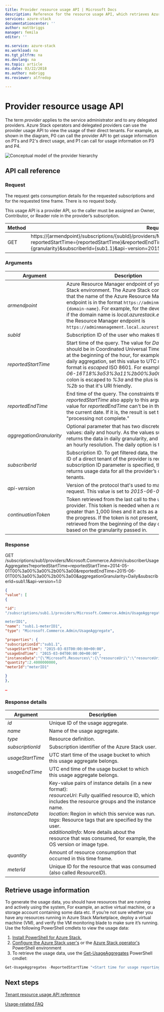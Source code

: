 ```yaml
---
title: Provider resource usage API | Microsoft Docs
description: Reference for the resource usage API, which retrieves Azure Stack usage information
services: azure-stack
documentationcenter: ''
author: mattbriggs
manager: femila
editor: ''

ms.service: azure-stack
ms.workload: na
ms.tgt_pltfrm: na
ms.devlang: na
ms.topic: article
ms.date: 03/22/2018
ms.author: mabrigg
ms.reviewer: alfredop

---
```

# Provider resource usage API
The term *provider* applies to the service administrator and to any delegated providers. Azure Stack operators and delegated providers can use the provider usage API to view the usage of their direct tenants. For example, as shown in the diagram, P0 can call the provider API to get usage information on P1's and P2's direct usage, and P1 can call for usage information on P3 and P4.

![Conceptual model of the provider hierarchy](media/azure-stack-provider-resource-api/image1.png)

## API call reference
### Request
The request gets consumption details for the requested subscriptions and for the requested time frame. There is no request body.

This usage API is a provider API, so the caller must be assigned an Owner, Contributor, or Reader role in the provider’s subscription.

| **Method** | **Request URI** |
| --- | --- |
| GET |https://{armendpoint}/subscriptions/{subId}/providers/Microsoft.Commerce.Admin/subscriberUsageAggregates?reportedStartTime={reportedStartTime}&reportedEndTime={reportedEndTime}&aggregationGranularity={granularity}&subscriberId={sub1.1}&api-version=2015-06-01-preview&continuationToken={token-value} |

### Arguments
| **Argument** | **Description** |
| --- | --- |
| *armendpoint* |Azure Resource Manager endpoint of your Azure Stack environment. The Azure Stack convention is that the name of the Azure Resource Manager endpoint is in the format `https://adminmanagement.{domain-name}`. For example, for the development kit, if the domain name is *local.azurestack.external*, then the Resource Manager endpoint is `https://adminmanagement.local.azurestack.external`. |
| *subId* |Subscription ID of the user who makes the call. |
| *reportedStartTime* |Start time of the query. The value for *DateTime* should be in Coordinated Universal Time (UTC) and at the beginning of the hour, for example, 13:00. For daily aggregation, set this value to UTC midnight. The format is *escaped* ISO 8601. For example, *2015-06-16T18%3a53%3a11%2b00%3a00Z*, where the colon is escaped to *%3a* and the plus is escaped to *%2b* so that it's URI friendly. |
| *reportedEndTime* |End time of the query. The constraints that apply to *reportedStartTime* also apply to this argument. The value for *reportedEndTime* can't be in the future or the current date. If it is, the result is set to "processing not complete." |
| *aggregationGranularity* |Optional parameter that has two discrete potential values: daily and hourly. As the values suggest, one returns the data in daily granularity, and the other is an hourly resolution. The daily option is the default. |
| *subscriberId* |Subscription ID. To get filtered data, the subscription ID of a direct tenant of the provider is required. If no subscription ID parameter is specified, the call returns usage data for all the provider’s direct tenants. |
| *api-version* |Version of the protocol that's used to make this request. This value is set to *2015-06-01-preview*. |
| *continuationToken* |Token retrieved from the last call to the usage API provider. This token is needed when a response is greater than 1,000 lines and it acts as a bookmark for the progress. If the token is not present, the data is retrieved from the beginning of the day or hour, based on the granularity passed in. |

### Response
GET
/subscriptions/sub1/providers/Microsoft.Commerce.Admin/subscriberUsageAggregates?reportedStartTime=reportedStartTime=2014-05-01T00%3a00%3a00%2b00%3a00&reportedEndTime=2015-06-01T00%3a00%3a00%2b00%3a00&aggregationGranularity=Daily&subscriberId=sub1.1&api-version=1.0

```json
{
"value": [
{

"id":
"/subscriptions/sub1.1/providers/Microsoft.Commerce.Admin/UsageAggregate/sub1.1-

meterID1",
"name": "sub1.1-meterID1",
"type": "Microsoft.Commerce.Admin/UsageAggregate",

"properties": {
"subscriptionId":"sub1.1",
"usageStartTime": "2015-03-03T00:00:00+00:00",
"usageEndTime": "2015-03-04T00:00:00+00:00",
"instanceData":"{\"Microsoft.Resources\":{\"resourceUri\":\"resourceUri1\",\"location\":\"Alaska\",\"tags\":null,\"additionalInfo\":null}}",
"quantity":2.4000000000,
"meterId":"meterID1"

}
},

…
```

### Response details
| **Argument** | **Description** |
| --- | --- |
| *id* |Unique ID of the usage aggregate. |
| *name* |Name of the usage aggregate. |
| *type* |Resource definition. |
| *subscriptionId* |Subscription identifier of the Azure Stack user. |
| *usageStartTime* |UTC start time of the usage bucket to which this usage aggregate belongs.|
| *usageEndTime* |UTC end time of the usage bucket to which this usage aggregate belongs. |
| *instanceData* |Key-value pairs of instance details (in a new format):<br> *resourceUri*: Fully qualified resource ID, which includes the resource groups and the instance name. <br> *location*: Region in which this service was run. <br> *tags*: Resource tags that are specified by the user. <br> *additionalInfo*: More details about the resource that was consumed, for example, the OS version or image type. |
| *quantity* |Amount of resource consumption that occurred in this time frame. |
| *meterId* |Unique ID for the resource that was consumed (also called *ResourceID*). |


## Retrieve usage information

To generate the usage data, you should have resources that are running and actively using the system, For example, an active virtual machine, or a storage account containing some data etc. If you’re not sure whether you have any resources running in Azure Stack Marketplace, deploy a virtual machine (VM), and verify the VM monitoring blade to make sure it’s running. Use the following PowerShell cmdlets to view the usage data:

1. [Install PowerShell for Azure Stack.](azure-stack-powershell-install.md)
2. [Configure the Azure Stack user's](user/azure-stack-powershell-configure-user.md) or the [Azure Stack operator's](azure-stack-powershell-configure-admin.md) PowerShell environment 
3. To retrieve the usage data, use the [Get-UsageAggregates](/powershell/module/azurerm.usageaggregates/get-usageaggregates) PowerShell cmdlet:
```powershell
Get-UsageAggregates -ReportedStartTime "<Start time for usage reporting>" -ReportedEndTime "<end time for usage reporting>" -AggregationGranularity <Hourly or Daily>
```

## Next steps
[Tenant resource usage API reference](azure-stack-tenant-resource-usage-api.md)

[Usage-related FAQ](azure-stack-usage-related-faq.md)
